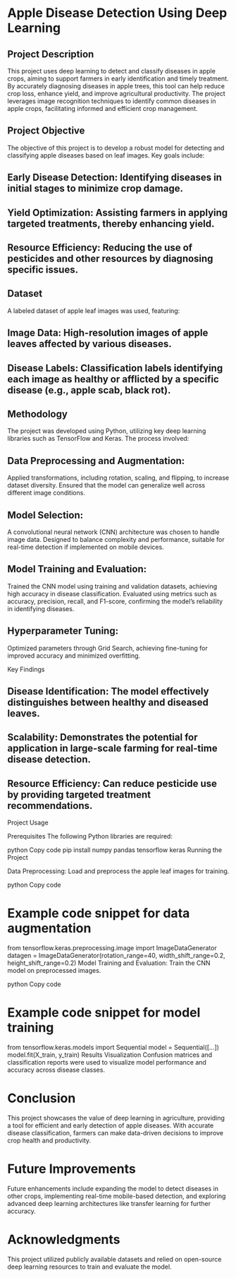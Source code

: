 # Apple Disease Detection Using Deep Learning

## Project Description

This project uses deep learning to detect and classify diseases in apple crops, aiming to support farmers in early identification and timely treatment. By accurately diagnosing diseases in apple trees, this tool can help reduce crop loss, enhance yield, and improve agricultural productivity. The project leverages image recognition techniques to identify common diseases in apple crops, facilitating informed and efficient crop management.

## Project Objective

The objective of this project is to develop a robust model for detecting and classifying apple diseases based on leaf images. Key goals include:

## Early Disease Detection: Identifying diseases in initial stages to minimize crop damage.

## Yield Optimization: Assisting farmers in applying targeted treatments, thereby enhancing yield.

## Resource Efficiency: Reducing the use of pesticides and other resources by diagnosing specific issues.

## Dataset

A labeled dataset of apple leaf images was used, featuring:

## Image Data: High-resolution images of apple leaves affected by various diseases.

## Disease Labels: Classification labels identifying each image as healthy or afflicted by a specific disease (e.g., apple scab, black rot).

## Methodology

The project was developed using Python, utilizing key deep learning libraries such as TensorFlow and Keras. The process involved:

## Data Preprocessing and Augmentation:

Applied transformations, including rotation, scaling, and flipping, to increase dataset diversity.
Ensured that the model can generalize well across different image conditions.

## Model Selection:

A convolutional neural network (CNN) architecture was chosen to handle image data.
Designed to balance complexity and performance, suitable for real-time detection if implemented on mobile devices.

## Model Training and Evaluation:

Trained the CNN model using training and validation datasets, achieving high accuracy in disease classification.
Evaluated using metrics such as accuracy, precision, recall, and F1-score, confirming the model’s reliability in identifying diseases.

## Hyperparameter Tuning:

Optimized parameters through Grid Search, achieving fine-tuning for improved accuracy and minimized overfitting.

Key Findings

## Disease Identification: The model effectively distinguishes between healthy and diseased leaves.

## Scalability: Demonstrates the potential for application in large-scale farming for real-time disease detection.

## Resource Efficiency: Can reduce pesticide use by providing targeted treatment recommendations.

Project Usage

Prerequisites
The following Python libraries are required:

python
Copy code
pip install numpy pandas tensorflow keras
Running the Project

Data Preprocessing: Load and preprocess the apple leaf images for training.

python
Copy code

# Example code snippet for data augmentation

from tensorflow.keras.preprocessing.image import ImageDataGenerator
datagen = ImageDataGenerator(rotation_range=40, width_shift_range=0.2, height_shift_range=0.2)
Model Training and Evaluation: Train the CNN model on preprocessed images.

python
Copy code

# Example code snippet for model training

from tensorflow.keras.models import Sequential
model = Sequential([...])
model.fit(X_train, y_train)
Results Visualization
Confusion matrices and classification reports were used to visualize model performance and accuracy across disease classes.

# Conclusion

This project showcases the value of deep learning in agriculture, providing a tool for efficient and early detection of apple diseases. With accurate disease classification, farmers can make data-driven decisions to improve crop health and productivity.

# Future Improvements

Future enhancements include expanding the model to detect diseases in other crops, implementing real-time mobile-based detection, and exploring advanced deep learning architectures like transfer learning for further accuracy.

# Acknowledgments
This project utilized publicly available datasets and relied on open-source deep learning resources to train and evaluate the model.

